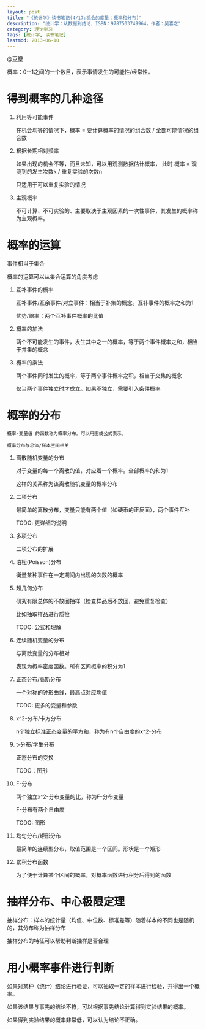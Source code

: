 ```yaml
---
layout: post
title: "《统计学》读书笔记(4/17:机会的度量：概率和分布)"
description: "统计学：从数据到结论，ISBN：9787503749964，作者：吴喜之"
category: 理论学习
tags: [统计学, 读书笔记]
lastmod: 2013-06-10
---
```


@[豆瓣](http://book.douban.com/subject/2193810/)

概率：0--1之间的一个数目，表示事情发生的可能性/经常性。


# 得到概率的几种途径

1. 利用等可能事件

   在机会均等的情况下，概率 = 要计算概率的情况的组合数 / 全部可能情况的组合数

2. 根据长期相对频率

   如果出现的机会不等，而且未知，可以用观测数据估计概率， 此时 概率 = 观测到的发生次数k / 重复实验的次数n

   只适用于可以重复实验的情况

3. 主观概率

   不可计算、不可实验的、主要取决于主观因素的一次性事件，其发生的概率称为主观概率。


# 概率的运算

事件相当于集合

概率的运算可以从集合运算的角度考虑

1. 互补事件的概率

   互补事件/互余事件/对立事件：相当于补集的概念。互补事件的概率之和为1

   优势/赔率：两个互补事件概率的比值

2. 概率的加法

   两个不可能发生的事件，发生其中之一的概率，等于两个事件概率之和，相当于并集的概念

3. 概率的乘法

	两个事件同时发生的概率，等于两个事件概率之积，相当于交集的概念

	仅当两个事件独立时才成立。如果不独立，需要引入条件概率

# 概率的分布

	概率-变量值 的函数称为概率分布。可以用图或公式表示。

	概率分布与总体/样本空间相关

1. 离散随机变量的分布

   对于变量的每一个离散的值，对应着一个概率。全部概率的和为1

   这样的关系称为该离散随机变量的概率分布

2. 二项分布

   最简单的离散分布，变量只能有两个值（如硬币的正反面），两个事件互补

   TODO: 更详细的说明

3. 多项分布

   二项分布的扩展

4. 泊松(Poisson)分布

   衡量某种事件在一定期间内出现的次数的概率

5. 超几何分布

   研究有限总体的不放回抽样（检查样品后不放回，避免重复检查）

   比如抽取样品进行质检

   TODO: 公式和理解

6. 连续随机变量的分布

   与离散变量的分布相对

   表现为概率密度函数。所有区间概率的积分为1

7. 正态分布/高斯分布

   一个对称的钟形曲线，最高点对应均值

   TODO: 更多的变量和参数

8. x^2-分布/卡方分布

   n个独立标准正态变量的平方和，称为有n个自由度的x^2-分布

9. t-分布/学生分布

   正态分布的变换

   TODO：图形

10. F-分布

    两个独立x^2-分布变量的比，称为F-分布变量

    F-分布有两个自由度

    TODO: 图形


11. 均匀分布/矩形分布

    最简单的连续型分布，取值范围是一个区间。形状是一个矩形


12. 累积分布函数

    为了便于计算某个区间的概率，对概率函数进行积分后得到的函数




# 抽样分布、中心极限定理

  抽样分布：样本的统计量（均值、中位数、标准差等）随着样本的不同也是随机的，其分布称为抽样分布

  抽样分布的特征可以帮助判断抽样是否合理



# 用小概率事件进行判断

  如果对某种（统计）结论进行验证，可以抽取一定的样本进行检验，并得出一个概率。

  如果该结果与事先的结论不符，可以根据事先结论计算得到实验结果的概率。

  如果得到实验结果的概率非常低，可以认为结论不正确。


